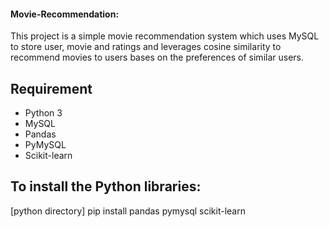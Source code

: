 #### Movie-Recommendation:
This project is a simple movie recommendation system which uses MySQL to store user, movie and ratings and leverages cosine similarity to recommend movies to users bases on the preferences of similar users.

## Requirement
- Python 3
- MySQL
- Pandas
- PyMySQL
- Scikit-learn



## To install the Python libraries: 
[python directory] pip install pandas pymysql scikit-learn
